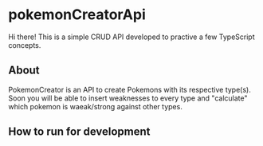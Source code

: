 # pokemonCreatorApi

Hi there! This is a simple CRUD API developed to practive a few TypeScript concepts.

## About 

PokemonCreator is an API to create Pokemons with its respective type(s). Soon you will be able to insert weaknesses to every type 
and "calculate" which pokemon is waeak/strong against other types.

## How to run for development
